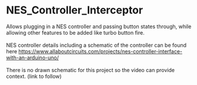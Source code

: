 # NES_Controller_Interceptor
Allows plugging in a NES controller and passing button states through, while allowing other features to be added like turbo button fire.
<BR><BR>NES controller details including a schematic of the controller can be found here https://www.allaboutcircuits.com/projects/nes-controller-interface-with-an-arduino-uno/
<BR><BR>There is no drawn schematic for this project so the video can provide context. (link to follow)
